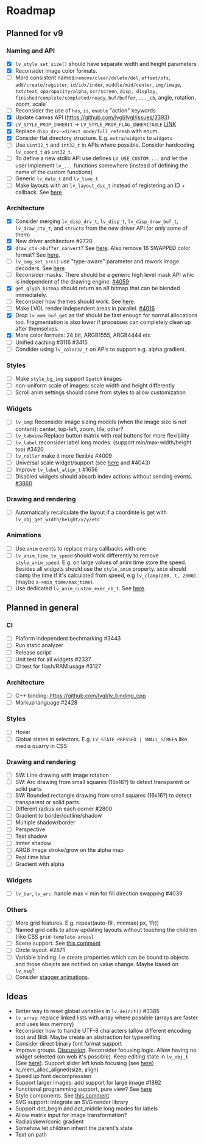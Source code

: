 # Roadmap

## Planned for v9

### Naming and API
- [x] `lv_style_set_size()` should have separate width and height parameters
- [x] Reconsider image color formats.
- [ ] More consistent names:`remove/clear/delete/del`, `offset/ofs`, `add/create/register`, `id/idx/index`, `middle/mid/center`, `img/image`, `txt/text`, `opa/opacity/alpha`, `scr/screen`, `disp, display`, `finished/complete/completed/ready`, `buf/buffer`, `..._cb`, angle, rotation`, `zoom, scale`
- [ ] Reconsider the use of `has`, `is`, `enable` "action" keywords
- [x] Update canvas API (https://github.com/lvgl/lvgl/issues/3393)
- [x] `LV_STYLE_PROP_INHERIT` -> `LV_STYLE_PROP_FLAG_INHERITABLE` [LINK](https://github.com/lvgl/lvgl/pull/3390#discussion_r885915769)
- [x] Replace `disp_drv->direct_mode/full_refresh` with enum.
- [x] Consider flat directory structure. E.g. `extra/widgets` to `widgets`
- [ ] Use `uint32_t` and `int32_t` in APIs where possible. Consider hardcoding `lv_coord_t` as `int32_t`.
- [ ] To define a new stdlib API use defines `LV_USE_CUSTOM_...` and let the user implement `lv_...` functions somewhere (instead of defining the name of the custom functions)
- [ ] Generic `lv_date_t` and `lv_time_t`
- [ ] Make layouts with an `lv_layout_dsc_t` instead of registering an ID + callback. See [here](https://github.com/lvgl/lvgl/issues/3481#issuecomment-1206434501)

### Architecture
- [x] Consider merging `lv_disp_drv_t`, `lv_disp_t`, `lv_disp_draw_buf_t`, `lv_draw_ctx_t`, and `struct`s from the new driver API (or only some of them)
- [x] New driver architecture #2720
- [x] `draw_ctx->buffer_convert`? See [here](https://github.com/lvgl/lvgl/issues/3379#issuecomment-1147954592).  Also remove 16 SWAPPED color format? See [here](https://github.com/lvgl/lvgl/issues/3379#issuecomment-1140886258).
- [ ] `lv_img_set_src()` use "type-aware" parameter and rework image decoders. See [here](https://github.com/lvgl/lvgl/tree/arch/img-decode-rework)
- [ ] Reconsider masks. There should be a generic high level mask API whic is independent of the drawing engine. [#4059](https://github.com/lvgl/lvgl/issues/4059)
- [x] `get_glyph_bitmap` should return an a8 bitmap that can be blended immediately.
- [ ] Reconsider how themes should work. See [here](https://github.com/lvgl/lvgl/pull/3390#pullrequestreview-990710921).
- [ ] Make LVGL render independent areas in parallel. [#4016](https://github.com/lvgl/lvgl/issues/4016)
- [x] Drop `lv_mem_buf_get` as tlsf should be fast enough for normal allocations too. Fragmentation is also lower if processes can completely clean up after themselves.
- [x] More color formats: 24 bit, ARGB1555, ARGB4444 etc
- [ ] Unified caching #3116 #3415
- [ ] Condider using `lv_color32_t` on APIs to support e.g. alpha gradient.

### Styles
- [ ] Make `style_bg_img` support `9patch` images
- [ ] non-uniform scale of images: scale width and height differently
- [ ] Scroll anim settings should come from styles to allow customization

### Widgets
- [ ] `lv_img`: Reconsider image sizing models (when the image size is not content): center, top-left, zoom, tile, other?
- [ ] `lv_tabview` Replace button matrix with real buttons for more flexibility
- [ ] `lv_label` reconsider label long modes. (support min/max-width/height too) #3420
- [ ] `lv_roller` make it more flexible #4009
- [ ] Universal scale widget/support (see [here](https://forum.lvgl.io/t/linear-meter-bar-with-ticks/10986) and #4043)
- [ ] Improve `lv_label_align_t` #1656
- [ ] Disabled widgets should absorb indev actions without sending events. [#3860](https://github.com/lvgl/lvgl/issues/3860)

### Drawing and rendering
- [ ] Automatically recalculate the layout if a coordinte is get with `lv_obj_get_width/height/x/y/etc`

 ### Animations
- [ ] Use `anim` events to replace many callbacks with one
- [ ] `lv_anim_time_to_speed` should work differently to remove `style_anim_speed`. E.g. on large values of anim time store the speed.   Besides all widgets should use the `style_anim` property. `anim` should clamp the time if it's calculated from speed, e.g `lv_clamp(200, t, 2000)`. (maybe `a->min_time/max_time`).
- [ ] Use dedicated `lv_anim_custom_exec_cb_t`. See [here](https://forum.lvgl.io/t/custom-exec-cb-prevents-lv-anim-del-obj-null/10266).

## Planned in general

### CI
- [ ] Plaform independent bechmarking #3443
- [ ] Run static analyzer
- [ ] Release script
- [ ] Unit test for all widgets #2337
- [ ] CI test for flash/RAM usage #3127

### Architecture
- [ ] C++ binding: https://github.com/lvgl/lv_binding_cpp
- [ ] Markup language #2428

### Styles
- [ ] Hover
- [ ] Global states in selectors. E.g. `LV_STATE_PRESSED | SMALL_SCREEN` like media quarry in CSS

### Drawing and rendering
- [ ] SW: Line drawing with image rotation
- [ ] SW: Arc drawing from small squares (16x16?) to detect transparent or solid parts
- [ ] SW: Rounded rectangle drawing from small squares (16x16?) to detect transparent or solid parts
- [ ] Different radius on each corner #2800
- [ ] Gradient to border/outline/shadow
- [ ] Multiple shadow/border
- [ ] Perspective
- [ ] Text shadow
- [ ] Innter shadow
- [ ] ARGB image stroke/grow on the alpha map
- [ ] Real time blur
- [ ] Gradient with alpha

### Widgets
- [ ] `lv_bar`, `lv_arc`: handle max < min for fill direction swapping #4039 

### Others
- [ ] More grid features. E.g. repeat(auto-fill, minmax( <value> px, 1fr))
- [ ] Named grid cells to allow updating layouts without touching the children (like CSS `grid-template-areas`)
- [ ] Scene support. See [this comment](https://github.com/lvgl/lvgl/issues/2790#issuecomment-965100911)
- [ ] Circle layout. #2871
- [ ] Variable binding. I.e create properties which can be bound to objects and those obejcts are notified on value change. Maybe based on `lv_msg`?
- [ ] Consider [stagger animations](https://greensock.com/docs/v3/Staggers).
 
## Ideas
- Better way to reset global variables in `lv_deinit()` #3385
- `lv_array`: replace linked lists with array where possible (arrays are faster and uses less memory)
- Reconsider how to handle UTF-8 characters (allow different encoding too) and Bidi. Maybe create an abstraction for typesetting.
- Consider direct binary font format support
- Improve groups. [Discussion](https://forum.lvgl.io/t/lv-group-tabindex/2927/3). Reconsider focusing logic. Allow having no widget selected (on web it's possible). Keep editing state in `lv_obj_t` (See [here](https://github.com/lvgl/lvgl/issues/3646)). Support slider left knob focusing (see [here](https://github.com/lvgl/lvgl/issues/3246))
- lv_mem_alloc_aligned(size, align)
- Speed up font decompression
- Support larger images: add support for large image #1892
- Functional programming support, pure view? See [here](https://www.freecodecamp.org/news/the-revolution-of-pure-views-aed339db7da4/)
- Style components. See [this comment](https://github.com/lvgl/lvgl/issues/2790#issuecomment-965100911)
- SVG support: integrate an SVG render library
- Support dot_begin and dot_middle long modes for labels
- Allow matrix input for image transformation?
- Radial/skew/conic gradient
- Somehow let children inherit the parent's state
- Text on path
